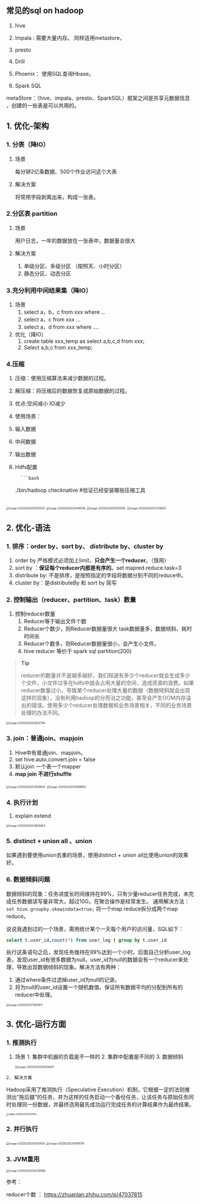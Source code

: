 ## 常见的sql on hadoop

1. hive 

2. Impala : 需要大量内存。 同样适用metastore，

3. presto

4. Drill

5. Phoenix： 使用SQL查询Hbase。

6. Spark SQL

metaStore：（hive、impala、presto、SparkSQL）框架之间是共享元数据信息 ，创建的一些表是可以共用的。



## 1. 优化-架构

### 1. 分表（降IO）
1. 场景

    每分钟2亿条数据、500个作业访问这个大表
 2. 解决方案

    将常用字段剥离出来，构成一张表。
### 2.分区表 partition
1. 场景

   用户日志，一年的数据放在一张表中，数据量会很大

2. 解决方案

   1. 单级分区、多级分区 （按照天、小时分区）
   2. 静态分区、动态分区
###  3.充分利用中间结果集（降IO）
1. 场景
     1. select a，b，c from xxx where  …
     2. select a，c from xxx  …
     3. select a，d from xxx where  ….
2. 优化（降IO）
     1. create table xxx_temp as select a,b,c,d from xxx;
     2. Select a,b,c from xxx_temp;
###  4.压缩
1. 压缩：使用压缩算法来减少数据的过程。

2. 解压缩：将压缩后的数据恢复成原始数据的过程。

3. 优点:空间减小 IO减少

4. 使用场景：
  1. 输入数据
  2. 中间数据
  3. 输出数据
  
5. Hdfs配置
		 
		 ```bash
	./bin/hadoop checknative #验证已经安装哪些压缩工具
	```

<img src="https://tva1.sinaimg.cn/large/0082zybpgy1gc8z8jxd1xj31240ckk06.jpg" alt="image-20200225203513530" style="zoom:50%;" />

<img src="https://tva1.sinaimg.cn/large/0082zybpgy1gc8z8n0ucuj312c0a8jyq.jpg" alt="image-20200225203449036" style="zoom:50%;" />

<img src="https://tva1.sinaimg.cn/large/0082zybpgy1gc8z8pvyzdj312a0botgz.jpg" alt="image-20200225203529355" style="zoom:50%;" />

<img src="https://tva1.sinaimg.cn/large/0082zybpgy1gc8z8spnu7j312a0440x8.jpg" alt="image-20200225203729923" style="zoom:50%;" />



## 2. 优化-语法  

### 1. 排序：order by、sort by、 distribute by、cluster by
  1. order by 严格模式必须加上limit，**只会产生一个reducer**。（慎用）
  2. sort by ：**保证每个reducer内部是有序的**。set mapred.reduce.task=3
  3. distribute by: 不是排序，是按照指定的字段将数据分到不同的reduce中。
  4. cluster by：是distributeBy 和 sort by 简写
### 2. 控制输出（reducer、partition、task）数量
1. 控制reducer数量
   1. Reducer等于输出文件个数 
   2. Reducer个数少，则Reducer数据量很大  task数据量多，数据倾斜、耗时时间长
   3. Reducer个数多，则Reducer数据量很小，会产生小文件。
   4.  hive reducer 等价于 spark sql partition(200)
   
> **Tip**
>
> reducer的数量并不是越多越好，我们知道有多少个reducer就会生成多少个文件，小文件过多在hdfs中就会占用大量的空间，造成资源的浪费。如果reducer数量过小，导致某个reducer处理大量的数据（数据倾斜就会出现这样的现象），没有利用hadoop的分而治之功能，甚至会产生OOM内存溢出的错误。使用多少个reducer处理数据和业务场景相关，不同的业务场景处理的办法不同。

<img src="https://tva1.sinaimg.cn/large/0082zybpgy1gc8z8wktu9j31220fywul.jpg" alt="image-20200225203832744" style="zoom:50%;" />

### 3. join：普通join、mapjoin
1. Hive中有普通join、mapjoin。
2. set hive.auto.convert.join = false
3. 默认join 一个表一个mapper
4. **map join 不进行shuffle** 

<img src="https://tva1.sinaimg.cn/large/0082zybpgy1gc8z92e8l2j30rg0mc0yq.jpg" alt="image-20200225203928602" style="zoom:50%;" />

<img src="https://tva1.sinaimg.cn/large/0082zybpgy1gc8z95pabcj30oy0eodkz.jpg" alt="image-20200225203948893" style="zoom:50%;" />

### 4. 执行计划
1. explain extend 

<img src="https://tva1.sinaimg.cn/large/0082zybpgy1gc8z99f7byj312201w40q.jpg" alt="image-20200225203855854" style="zoom:50%;" />

### 5. distinct + union all 、union

如果遇到要使用union去重的场景，使用distinct + union all比使用union的效果好。

### 6. 数据倾斜问题

数据倾斜的现象：任务进度长时间维持在99%，只有少量reducer任务完成，未完成任务数据读写量非常大，超过10G。在聚合操作是经常发生。 通用解决方法：``set hive.groupby.skewindata=true;``
将一个map reduce拆分成两个map reduce。

说说我遇到过的一个场景，需用统计某个一天每个用户的访问量，SQL如下：

```sql
select t.user_id,count(*) from user_log t group by t.user_id
```

执行这条语句之后，发现任务维持在99%达到一个小时。后面自己分析user_log表，发现user_id有很多数据为null。user_id为null的数据会有一个reducer来处理，导致出现数据倾斜的现象。解决方法有两种：

1. 通过where条件过滤掉user_id为null的记录。
2. 将为null的user_id设置一个随机数值。保证所有数据平均的分配到所有的reducer中处理。

<img src="/Users/song/Library/Application Support/typora-user-images/image-20200301171407611.png" alt="image-20200301171407611" style="zoom:50%;" />



## 3. 优化-运行方面

### 1. 推测执行
   1. 场景 
     1. 集群中机器的负载是不一样的
     2. 集群中配置是不同的
     3. 数据倾斜

         <img src="https://tva1.sinaimg.cn/large/0082zybpgy1gc8z9c7zpqj30se0aead2.jpg" alt="image-20200225204034401" style="zoom:50%;" />

    2. 解决方案

   Hadoop采用了推测执行（Speculative Execution）机制，它根据一定的法则推测出“拖后腿”的任务，并为这样的任务启动一个备份任务，让该任务与原始任务同时处理同一份数据，并最终选用最先成功运行完成任务的计算结果作为最终结果。

<img src="https://tva1.sinaimg.cn/large/0082zybpgy1gc8xj29b10j311009wjxb.jpg" alt="image-20200225204104192" style="zoom: 40%;" />



### 2. 并行执行

<img src="https://tva1.sinaimg.cn/large/0082zybpgy1gc8z9gwscwj30sa0460td.jpg" alt="image-20200225204210930" style="zoom:50%;" />

<img src="https://tva1.sinaimg.cn/large/0082zybpgy1gc8z9jvkvgj311y08aqa0.jpg" alt="image-20200225204158176" style="zoom: 50%;" />

### 3. JVM重用

<img src="https://tva1.sinaimg.cn/large/0082zybpgy1gc8z9n3n1nj30tq0aan0k.jpg" alt="image-20200225204229089" style="zoom:50%;" />



参考：

reducer个数 ： https://zhuanlan.zhihu.com/p/47037815 